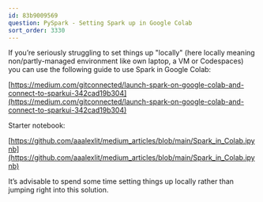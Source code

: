 ```yaml
---
id: 83b9009569
question: PySpark - Setting Spark up in Google Colab
sort_order: 3330
---
```


If you’re seriously struggling to set things up "locally" (here locally meaning non/partly-managed environment like own laptop, a VM or Codespaces) you can use the following guide to use Spark in Google Colab:

[https://medium.com/gitconnected/launch-spark-on-google-colab-and-connect-to-sparkui-342cad19b304](https://medium.com/gitconnected/launch-spark-on-google-colab-and-connect-to-sparkui-342cad19b304)

Starter notebook:

[https://github.com/aaalexlit/medium_articles/blob/main/Spark_in_Colab.ipynb](https://github.com/aaalexlit/medium_articles/blob/main/Spark_in_Colab.ipynb)

It’s advisable to spend some time setting things up locally rather than jumping right into this solution.

